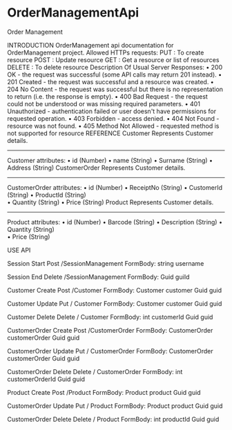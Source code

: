 # OrderManagementApi
Order Management

INTRODUCTION
OrderManagement api documentation for OrderManagement project.
Allowed HTTPs requests:
PUT     : To create resource 
POST    : Update resource
GET     : Get a resource or list of resources
DELETE  : To delete resource
Description Of Usual Server Responses:
•	200 OK - the request was successful (some API calls may return 201 instead).
•	201 Created - the request was successful and a resource was created.
•	204 No Content - the request was successful but there is no representation to return (i.e. the response is empty).
•	400 Bad Request - the request could not be understood or was missing required parameters.
•	401 Unauthorized - authentication failed or user doesn't have permissions for requested operation.
•	403 Forbidden - access denied.
•	404 Not Found - resource was not found.
•	405 Method Not Allowed - requested method is not supported for resource
REFERENCE
Customer
Represents Customer details.
________________________________________
Customer attributes:
•	id (Number) 
•	name (String) 
•	Surname (String) 
•	Address (String) 
CustomerOrder
Represents Customer details.
________________________________________
CustomerOrder attributes:
•	id (Number) 
•	ReceiptNo (String) 
•	CustomerId (String) 
•	ProductId (String)  
•	Quantity (String) 
•	Price (String) 
Product
Represents Customer details.
________________________________________
Product attributes:
•	id (Number) 
•	Barcode (String) 
•	Description (String) 
•	Quantity (String)  
•	Price (String) 




USE API

Session Start
Post   /SessionManagement
FormBody:
string username

Session End
Delete   /SessionManagement
FormBody: 
Guid guiId

Customer Create
Post   /Customer
FormBody: 
Customer customer
Guid guid

Customer Update
Put   / Customer
FormBody: 
Customer customer
Guid guid

Customer Delete
Delete   / Customer
FormBody: 
int customerId
Guid guid

CustomerOrder Create
Post   /CustomerOrder
FormBody: 
CustomerOrder customerOrder
Guid guid

CustomerOrder Update
Put   / CustomerOrder
FormBody: 
CustomerOrder customerOrder
Guid guid

CustomerOrder Delete
Delete   / CustomerOrder
FormBody: 
int customerOrderId
Guid guid

Product Create
Post   /Product
FormBody: 
Product product
Guid guid

CustomerOrder Update
Put   / Product
FormBody: 
Product product
Guid guid

CustomerOrder Delete
Delete   / Product
FormBody: 
int productId
Guid guid





